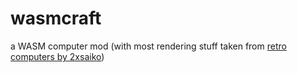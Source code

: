 # wasmcraft
a WASM computer mod (with most rendering stuff taken from [retro computers by 2xsaiko](https://github.com/2xsaiko/retrocomputers))
